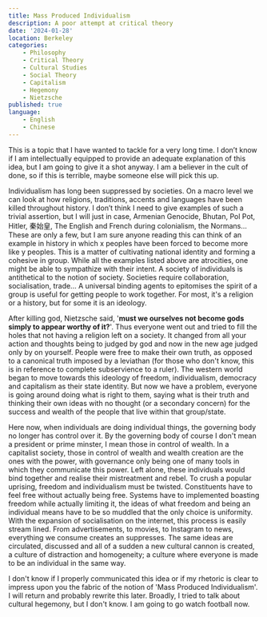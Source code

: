 ```yaml
---
title: Mass Produced Individualism
description: A poor attempt at critical theory
date: '2024-01-28'
location: Berkeley
categories: 
    - Philosophy
    - Critical Theory
    - Cultural Studies
    - Social Theory
    - Capitalism
    - Hegemony
    - Nietzsche
published: true
language:
    - English
    - Chinese
---
```


This is a topic that I have wanted to tackle for a very long time. I don’t know if I am intellectually equipped to provide an adequate explanation of this idea, but I am going to give it a shot anyway. I am a believer in the cult of done, so if this is terrible, maybe someone else will pick this up. 

Individualism has long been suppressed by societies. On a macro level we can look at how religions, traditions, accents and languages have been killed throughout history. I don’t think I need to give examples of such a trivial assertion, but I will just in case, Armenian Genocide, Bhutan, Pol Pot, Hitler, 秦始皇, The English and French during colonialism, the Normans… These are only a few, but I am sure anyone reading this can think of an example in history in which x peoples have been forced to become more like y peoples. This is a matter of cultivating national identity and forming a cohesive in group. While all the examples listed above are atrocities, one might be able to sympathize with their intent. A society of individuals is antithetical to the notion of society. Societies require collaboration, socialisation, trade... A universal binding agents to epitomises the spirit of a group is useful for getting people to work together. For most, it's a religion or a history, but for some it is an ideology. 

After killing god, Nietzsche said, '**must we ourselves not become gods simply to appear worthy of it?**'. Thus everyone went out and tried to fill the holes that not having a religion left on a society. It changed from all your action and thoughts being to judged by god and now in the new age judged only by on yourself. People were free to make their own truth, as opposed to a canonical truth imposed by a leviathan (for those who don't know, this is in reference to complete subservience to a ruler). The western world began to move towards this ideology of freedom, individualism, democracy and capitalism as their state identity. But now we have a problem, everyone is going around doing what is right to them, saying what is their truth and thinking their own ideas with no thought (or a secondary concern) for the success and wealth of the people that live within that group/state. 

Here now, when individuals are doing individual things, the governing body no longer has control over it. By the governing body of course I don't mean a president or prime minster, I mean those in control of wealth. In a capitalist society, those in control of wealth and wealth creation are the ones with the power, with governance only being one of many tools in which they communicate this power. Left alone, these individuals would bind together and realise their mistreatment and rebel. To crush a popular uprising, freedom and individualism must be twisted. Constituents have to feel free without actually being free. Systems have to implemented boasting freedom while actually limiting it, the ideas of what freedom and being an individual means have to be so muddled that the only choice is uniformity. With the expansion of socialisation on the internet, this process is easily stream lined. From advertisements, to movies, to Instagram to news, everything we consume creates an suppresses. The same ideas are circulated, discussed and all of a sudden a new cultural cannon is created, a culture of distraction and homogeneity; a culture where everyone is made to be an individual in the same way. 

I don't know if I properly communicated this idea or if my rhetoric is clear to impress upon you the fabric of the notion of 'Mass Produced Individualism'. I will return and probably rewrite this later. Broadly, I tried to talk about cultural hegemony, but I don't know. I am going to go watch football now.